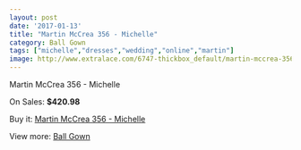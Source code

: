 ```yaml
---
layout: post
date: '2017-01-13'
title: "Martin McCrea 356 - Michelle"
category: Ball Gown
tags: ["michelle","dresses","wedding","online","martin"]
image: http://www.extralace.com/6747-thickbox_default/martin-mccrea-356-michelle.jpg
---
```

Martin McCrea 356 - Michelle

On Sales: **$420.98**
<a href="https://www.extralace.com/ball-gown/3200-martin-mccrea-356-michelle.html"><amp-img layout="responsive" width="600" height="600" src="//www.extralace.com/6747-thickbox_default/martin-mccrea-356-michelle.jpg" alt="Martin McCrea 356 - Michelle 0" /></a>
<a href="https://www.extralace.com/ball-gown/3200-martin-mccrea-356-michelle.html"><amp-img layout="responsive" width="600" height="600" src="//www.extralace.com/6748-thickbox_default/martin-mccrea-356-michelle.jpg" alt="Martin McCrea 356 - Michelle 1" /></a>

Buy it: [Martin McCrea 356 - Michelle](https://www.extralace.com/ball-gown/3200-martin-mccrea-356-michelle.html "Martin McCrea 356 - Michelle")

View more: [Ball Gown](https://www.extralace.com/3-ball-gown "Ball Gown")